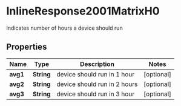 

# InlineResponse2001MatrixH0

Indicates number of hours a device should run

## Properties

Name | Type | Description | Notes
------------ | ------------- | ------------- | -------------
**avg1** | **String** | device should run in 1 hour |  [optional]
**avg2** | **String** | device should run in 2 hours |  [optional]
**avg3** | **String** | device should run in 3 hour |  [optional]



